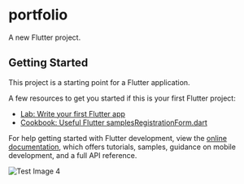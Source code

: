 # portfolio

A new Flutter project.

## Getting Started

This project is a starting point for a Flutter application.

A few resources to get you started if this is your first Flutter project:

- [Lab: Write your first Flutter app](https://docs.flutter.dev/get-started/codelab)
- [Cookbook: Useful Flutter samples](https://docs.flutter.dev/cookbook)[RegistrationForm.dart](lib%2FRegistrationForm.dart)

For help getting started with Flutter development, view the
[online documentation](https://docs.flutter.dev/), which offers tutorials,
samples, guidance on mobile development, and a full API reference.

![Test Image 4](https://github.com/anilkr1997/RegistationProject/blob/main/portfolio.png)
